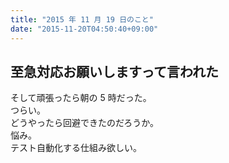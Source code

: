 ```yaml
---
title: "2015 年 11 月 19 日のこと"
date: "2015-11-20T04:50:40+09:00"
---
```


## 至急対応お願いしますって言われた

そして頑張ったら朝の 5 時だった。  
つらい。  
どうやったら回避できたのだろうか。  
悩み。  
テスト自動化する仕組み欲しい。
